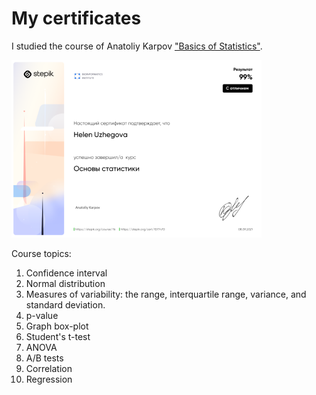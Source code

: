 # My certificates
I studied the course of Anatoliy Karpov ["Basics of Statistics"](https://stepik.org/course/76).

![Link](https://github.com/uzhegovaelena/mycertificates/blob/main/basics_of_statistics_stepic_certificate%20(1).png)
 
Course topics:
1. Confidence interval
2. Normal distribution
3. Measures of variability: the range, interquartile range, variance, and standard deviation.
4. p-value
5. Graph box-plot
6. Student's t-test
7. ANOVA
8. A/B tests
9. Correlation
10. Regression
